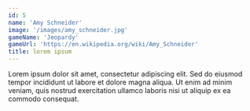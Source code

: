 ```yaml
---
id: 5
name: 'Amy Schneider'
image: '/images/amy_schneider.jpg'
gameName: 'Jeopardy'
gameUrl: 'https://en.wikipedia.org/wiki/Amy_Schneider'
title: lorem ipsum
---
```


Lorem ipsum dolor sit amet, consectetur adipiscing elit. Sed do eiusmod tempor incididunt ut labore et dolore magna aliqua. Ut enim ad minim veniam, quis nostrud exercitation ullamco laboris nisi ut aliquip ex ea commodo consequat.

